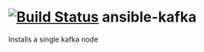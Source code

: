 [![Build Status](https://travis-ci.org/kim0/ansible-kafka.svg?branch=master)](https://travis-ci.org/kim0/ansible-kafka)
ansible-kafka
=============

Installs a single kafka node
